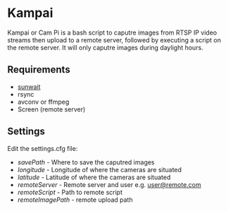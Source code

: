# Kampai
Kampai or Cam Pi is a bash script to caputre images from RTSP IP video streams then upload to a remote server, followed by executing a script on the remote server.
It will only caputre images during daylight hours.
## Requirements
* [sunwait](https://www.risacher.org/sunwait/)
* rsync
* avconv or ffmpeg
* Screen (remote server)

## Settings
Edit the settings.cfg file:
* *savePath* - Where to save the caputred images
* *longitude* - Longitude of where the cameras are situated
* *latitude* - Latitude of where the cameras are situated
* *remoteServer* - Remote server and user e.g. user@remote.com
* *remoteScript* - Path to remote script
* *remoteImagePath* - remote upload path
